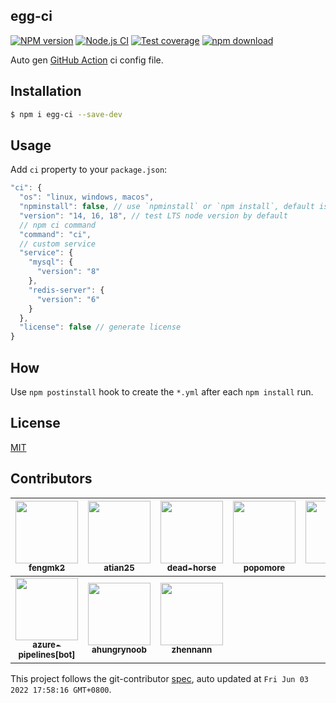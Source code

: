 egg-ci
---------------

[![NPM version][npm-image]][npm-url]
[![Node.js CI](https://github.com/eggjs/egg-ci/actions/workflows/nodejs.yml/badge.svg)](https://github.com/eggjs/egg-ci/actions/workflows/nodejs.yml)
[![Test coverage][codecov-image]][codecov-url]
[![npm download][download-image]][download-url]

[npm-image]: https://img.shields.io/npm/v/egg-ci.svg?style=flat-square
[npm-url]: https://npmjs.org/package/egg-ci
[codecov-image]: https://codecov.io/github/eggjs/egg-ci/coverage.svg?branch=master
[codecov-url]: https://codecov.io/github/eggjs/egg-ci?branch=master
[download-image]: https://img.shields.io/npm/dm/egg-ci.svg?style=flat-square
[download-url]: https://npmjs.org/package/egg-ci

Auto gen [GitHub Action](https://github.com/features/actions) ci config file.

## Installation

```bash
$ npm i egg-ci --save-dev
```

## Usage

Add `ci` property to your `package.json`:

```js
"ci": {
  "os": "linux, windows, macos",
  "npminstall": false, // use `npminstall` or `npm install`, default is false
  "version": "14, 16, 18", // test LTS node version by default
  // npm ci command
  "command": "ci",
  // custom service
  "service": {
    "mysql": {
      "version": "8"
    },
    "redis-server": {
      "version": "6"
    }
  },
  "license": false // generate license
}
```

## How

Use `npm postinstall` hook to create the `*.yml` after each `npm install` run.

## License

[MIT](LICENSE)
<!-- GITCONTRIBUTOR_START -->

## Contributors

|[<img src="https://avatars.githubusercontent.com/u/156269?v=4" width="100px;"/><br/><sub><b>fengmk2</b></sub>](https://github.com/fengmk2)<br/>|[<img src="https://avatars.githubusercontent.com/u/227713?v=4" width="100px;"/><br/><sub><b>atian25</b></sub>](https://github.com/atian25)<br/>|[<img src="https://avatars.githubusercontent.com/u/985607?v=4" width="100px;"/><br/><sub><b>dead-horse</b></sub>](https://github.com/dead-horse)<br/>|[<img src="https://avatars.githubusercontent.com/u/360661?v=4" width="100px;"/><br/><sub><b>popomore</b></sub>](https://github.com/popomore)<br/>|[<img src="https://avatars.githubusercontent.com/u/5243774?v=4" width="100px;"/><br/><sub><b>ngot</b></sub>](https://github.com/ngot)<br/>|[<img src="https://avatars.githubusercontent.com/u/958063?v=4" width="100px;"/><br/><sub><b>thonatos</b></sub>](https://github.com/thonatos)<br/>|
| :---: | :---: | :---: | :---: | :---: | :---: |
[<img src="https://avatars.githubusercontent.com/in/9426?v=4" width="100px;"/><br/><sub><b>azure-pipelines[bot]</b></sub>](https://github.com/apps/azure-pipelines)<br/>|[<img src="https://avatars.githubusercontent.com/u/26563778?v=4" width="100px;"/><br/><sub><b>ahungrynoob</b></sub>](https://github.com/ahungrynoob)<br/>|[<img src="https://avatars.githubusercontent.com/u/24246985?v=4" width="100px;"/><br/><sub><b>zhennann</b></sub>](https://github.com/zhennann)<br/>

This project follows the git-contributor [spec](https://github.com/xudafeng/git-contributor), auto updated at `Fri Jun 03 2022 17:58:16 GMT+0800`.

<!-- GITCONTRIBUTOR_END -->
